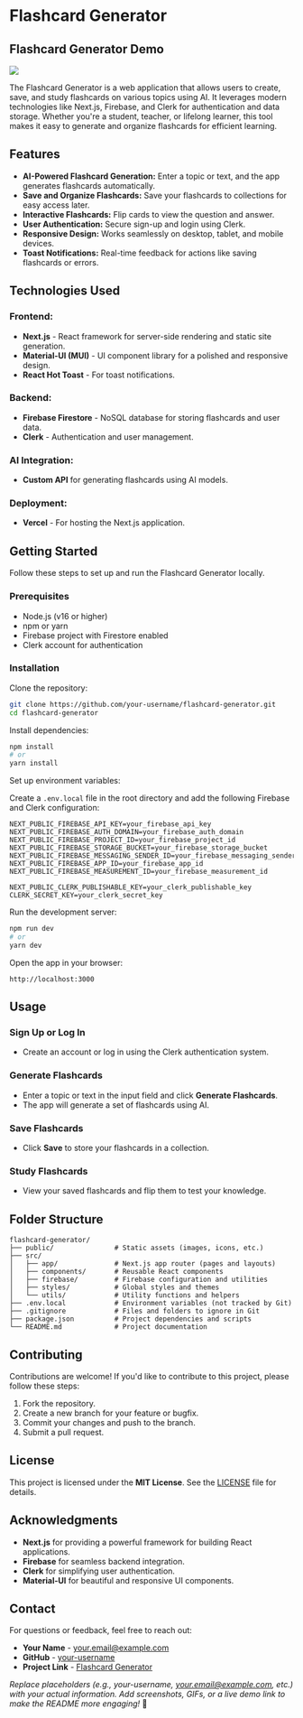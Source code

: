 # Flashcard Generator

## Flashcard Generator Demo

![](https://flashcard-generator-ptb3duxqz-darkboy17s-projects.vercel.app)

The Flashcard Generator is a web application that allows users to create, save, and study flashcards on various topics using AI. It leverages modern technologies like Next.js, Firebase, and Clerk for authentication and data storage. Whether you're a student, teacher, or lifelong learner, this tool makes it easy to generate and organize flashcards for efficient learning.

## Features

- **AI-Powered Flashcard Generation:** Enter a topic or text, and the app generates flashcards automatically.
- **Save and Organize Flashcards:** Save your flashcards to collections for easy access later.
- **Interactive Flashcards:** Flip cards to view the question and answer.
- **User Authentication:** Secure sign-up and login using Clerk.
- **Responsive Design:** Works seamlessly on desktop, tablet, and mobile devices.
- **Toast Notifications:** Real-time feedback for actions like saving flashcards or errors.

## Technologies Used

### Frontend:
- **Next.js** - React framework for server-side rendering and static site generation.
- **Material-UI (MUI)** - UI component library for a polished and responsive design.
- **React Hot Toast** - For toast notifications.

### Backend:
- **Firebase Firestore** - NoSQL database for storing flashcards and user data.
- **Clerk** - Authentication and user management.

### AI Integration:
- **Custom API** for generating flashcards using AI models.

### Deployment:
- **Vercel** - For hosting the Next.js application.

## Getting Started

Follow these steps to set up and run the Flashcard Generator locally.

### Prerequisites

- Node.js (v16 or higher)
- npm or yarn
- Firebase project with Firestore enabled
- Clerk account for authentication

### Installation

Clone the repository:

```bash
git clone https://github.com/your-username/flashcard-generator.git
cd flashcard-generator
```

Install dependencies:

```bash
npm install
# or
yarn install
```

Set up environment variables:

Create a `.env.local` file in the root directory and add the following Firebase and Clerk configuration:

```plaintext
NEXT_PUBLIC_FIREBASE_API_KEY=your_firebase_api_key
NEXT_PUBLIC_FIREBASE_AUTH_DOMAIN=your_firebase_auth_domain
NEXT_PUBLIC_FIREBASE_PROJECT_ID=your_firebase_project_id
NEXT_PUBLIC_FIREBASE_STORAGE_BUCKET=your_firebase_storage_bucket
NEXT_PUBLIC_FIREBASE_MESSAGING_SENDER_ID=your_firebase_messaging_sender_id
NEXT_PUBLIC_FIREBASE_APP_ID=your_firebase_app_id
NEXT_PUBLIC_FIREBASE_MEASUREMENT_ID=your_firebase_measurement_id

NEXT_PUBLIC_CLERK_PUBLISHABLE_KEY=your_clerk_publishable_key
CLERK_SECRET_KEY=your_clerk_secret_key
```

Run the development server:

```bash
npm run dev
# or
yarn dev
```

Open the app in your browser:

```
http://localhost:3000
```

## Usage

### Sign Up or Log In
- Create an account or log in using the Clerk authentication system.

### Generate Flashcards
- Enter a topic or text in the input field and click **Generate Flashcards**.
- The app will generate a set of flashcards using AI.

### Save Flashcards
- Click **Save** to store your flashcards in a collection.

### Study Flashcards
- View your saved flashcards and flip them to test your knowledge.

## Folder Structure

```plaintext
flashcard-generator/
├── public/               # Static assets (images, icons, etc.)
├── src/
│   ├── app/              # Next.js app router (pages and layouts)
│   ├── components/       # Reusable React components
│   ├── firebase/         # Firebase configuration and utilities
│   ├── styles/           # Global styles and themes
│   └── utils/            # Utility functions and helpers
├── .env.local            # Environment variables (not tracked by Git)
├── .gitignore            # Files and folders to ignore in Git
├── package.json          # Project dependencies and scripts
└── README.md             # Project documentation
```

## Contributing

Contributions are welcome! If you'd like to contribute to this project, please follow these steps:

1. Fork the repository.
2. Create a new branch for your feature or bugfix.
3. Commit your changes and push to the branch.
4. Submit a pull request.

## License

This project is licensed under the **MIT License**. See the [LICENSE](LICENSE) file for details.

## Acknowledgments

- **Next.js** for providing a powerful framework for building React applications.
- **Firebase** for seamless backend integration.
- **Clerk** for simplifying user authentication.
- **Material-UI** for beautiful and responsive UI components.

## Contact

For questions or feedback, feel free to reach out:

- **Your Name** - [your.email@example.com](mailto:your.email@example.com)
- **GitHub** - [your-username](https://github.com/your-username)
- **Project Link** - [Flashcard Generator](https://github.com/your-username/flashcard-generator)

*Replace placeholders (e.g., your-username, your.email@example.com, etc.) with your actual information. Add screenshots, GIFs, or a live demo link to make the README more engaging!* 🚀
